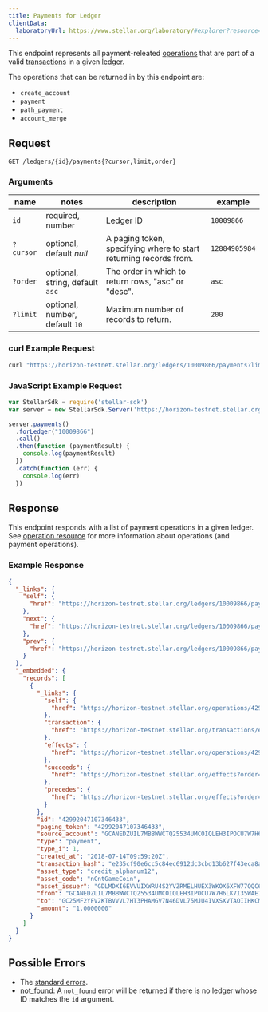 ```yaml
---
title: Payments for Ledger
clientData:
  laboratoryUrl: https://www.stellar.org/laboratory/#explorer?resource=payments&endpoint=for_ledger
---
```


This endpoint represents all payment-releated [operations](../resources/operation.md) that are part of a valid [transactions](../resources/transaction.md) in a given [ledger](../resources/ledger.md).

The operations that can be returned in by this endpoint are:
- `create_account`
- `payment`
- `path_payment`
- `account_merge`

## Request

```
GET /ledgers/{id}/payments{?cursor,limit,order}
```

### Arguments

|  name  |  notes  | description | example |
| ------ | ------- | ----------- | ------- |
| `id` | required, number | Ledger ID | `10009866` |
| `?cursor` | optional, default _null_ | A paging token, specifying where to start returning records from. | `12884905984` |
| `?order`  | optional, string, default `asc` | The order in which to return rows, "asc" or "desc". | `asc` |
| `?limit`  | optional, number, default `10` | Maximum number of records to return. | `200` |

### curl Example Request

```sh
curl "https://horizon-testnet.stellar.org/ledgers/10009866/payments?limit=1"
```

### JavaScript Example Request

```javascript
var StellarSdk = require('stellar-sdk')
var server = new StellarSdk.Server('https://horizon-testnet.stellar.org');

server.payments()
  .forLedger("10009866")
  .call()
  .then(function (paymentResult) {
    console.log(paymentResult)
  })
  .catch(function (err) {
    console.log(err)
  })
```

## Response

This endpoint responds with a list of payment operations in a given ledger.  See [operation resource](../resources/operation.md) for more information about operations (and payment operations).

### Example Response

```json
{
  "_links": {
    "self": {
      "href": "https://horizon-testnet.stellar.org/ledgers/10009866/payments?cursor=\u0026limit=1\u0026order=asc"
    },
    "next": {
      "href": "https://horizon-testnet.stellar.org/ledgers/10009866/payments?cursor=42992047107346433\u0026limit=1\u0026order=asc"
    },
    "prev": {
      "href": "https://horizon-testnet.stellar.org/ledgers/10009866/payments?cursor=42992047107346433\u0026limit=1\u0026order=desc"
    }
  },
  "_embedded": {
    "records": [
      {
        "_links": {
          "self": {
            "href": "https://horizon-testnet.stellar.org/operations/42992047107346433"
          },
          "transaction": {
            "href": "https://horizon-testnet.stellar.org/transactions/e235cf90e6cc5c84ec6912dc3cbd13b627f43eca8ac59eae34872c224c5a728c"
          },
          "effects": {
            "href": "https://horizon-testnet.stellar.org/operations/42992047107346433/effects"
          },
          "succeeds": {
            "href": "https://horizon-testnet.stellar.org/effects?order=desc\u0026cursor=42992047107346433"
          },
          "precedes": {
            "href": "https://horizon-testnet.stellar.org/effects?order=asc\u0026cursor=42992047107346433"
          }
        },
        "id": "42992047107346433",
        "paging_token": "42992047107346433",
        "source_account": "GCANEDZUIL7MBBWWCTQ25534UMCOIQLEH3IPOCU7W7H6LK7I35WAE7BI",
        "type": "payment",
        "type_i": 1,
        "created_at": "2018-07-14T09:59:20Z",
        "transaction_hash": "e235cf90e6cc5c84ec6912dc3cbd13b627f43eca8ac59eae34872c224c5a728c",
        "asset_type": "credit_alphanum12",
        "asset_code": "nCntGameCoin",
        "asset_issuer": "GDLMDXI6EVVUIXWRU4S2YVZRMELHUEX3WKOX6XFW77QQC6KZJ4CZ7NRB",
        "from": "GCANEDZUIL7MBBWWCTQ25534UMCOIQLEH3IPOCU7W7H6LK7I35WAE7BI",
        "to": "GC25MF2YFV2KTBVVVL7HT3PHAMGV7N46DVL75MJU4IVXSXVTAOIIHKCM",
        "amount": "1.0000000"
      }
    ]
  }
}
```

## Possible Errors

- The [standard errors](../errors.md#Standard-Errors).
- [not_found](../errors/not-found.md): A `not_found` error will be returned if there is no ledger whose ID matches the `id` argument.

